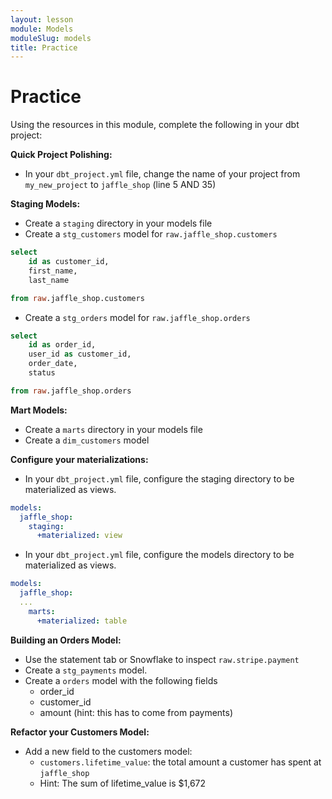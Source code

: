 ```yaml
---
layout: lesson
module: Models
moduleSlug: models
title: Practice
---
```


# Practice 
Using the resources in this module, complete the following in your dbt project:

**Quick Project Polishing:**
- In your `dbt_project.yml` file, change the name of your project from `my_new_project` to `jaffle_shop` (line 5 AND 35)

**Staging Models:**
- Create a `staging` directory in your models file
- Create a `stg_customers` model for `raw.jaffle_shop.customers`

```sql
select
    id as customer_id,
    first_name,
    last_name

from raw.jaffle_shop.customers
```

- Create a `stg_orders` model for `raw.jaffle_shop.orders`

```sql
select
    id as order_id,
    user_id as customer_id,
    order_date,
    status

from raw.jaffle_shop.orders
```

**Mart Models:**
- Create a `marts` directory in your models file
- Create a `dim_customers` model

**Configure your materializations:**
- In your `dbt_project.yml` file, configure the staging directory to be materialized as views.

```yml
models:
  jaffle_shop:
    staging:
      +materialized: view
```

- In your `dbt_project.yml` file, configure the models directory to be materialized as views.

```yml
models:
  jaffle_shop:
  ...
    marts:
      +materialized: table
```

**Building an Orders Model:**
- Use the statement tab or Snowflake to inspect `raw.stripe.payment`
- Create a `stg_payments` model.
- Create a `orders` model with the following fields
    - order_id
    - customer_id
    - amount (hint: this has to come from payments)

**Refactor your Customers Model:**
- Add a new field to the customers model:
    - `customers.lifetime_value`: the total amount a customer has spent at `jaffle_shop`
    - Hint: The sum of lifetime_value is $1,672
